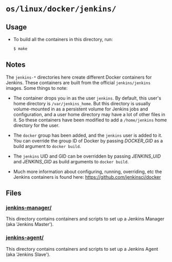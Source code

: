 # `os/linux/docker/jenkins/`

## Usage
 - To build all the containers in this directory, run:
   ```bash
   $ make
   ```

## Notes

The `jenkins-*` directories here create different Docker containers for Jenkins. These containers are built from the official `jenkins/jenkins` images. Some things to note:

 - The container drops you in as the user `jenkins`. By default, this user's home directory is `/var/jenkins_home`. But this directory is usually volume-mounted in as a persistent volume for Jenkins jobs and configuration, and a user home directory may have a lot of other files in it. So these containers have been modified to add a `/home/jenkins` home directory for the user.

 - The `docker` group has been added, and the `jenkins` user is added to it. You can override the group ID of Docker by passing *DOCKER_GID* as a build argument to `docker build`.

 - The `jenkins` UID and GID can be overridden by passing *JENKINS_UID* and *JENKINS_GID* as build arguments to `docker build`.

 - Much more information about configuring, running, overriding, etc the Jenkins containers is found here: https://github.com/jenkinsci/docker

## Files

### [jenkins-manager/](./jenkins-manager/)
This directory contains containers and scripts to set up a Jenkins Manager (aka 'Jenkins Master').

### [jenkins-agent/](./jenkins-agent/)
This directory contains containers and scripts to set up a Jenkins Agent (aka 'Jenkins Slave').

